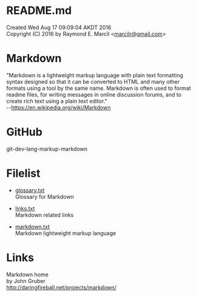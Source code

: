 # README.md  
Created Wed Aug 17 09:09:04 AKDT 2016  
Copyright (C) 2016 by Raymond E. Marcil &lt;marcilr@gmail.com&gt; 

# Markdown
"Markdown is a lightweight markup language with plain text formatting syntax
designed so that it can be converted to HTML and many other formats using a
tool by the same name.  Markdown is often used to format readme files, for
writing messages in online discussion forums, and to create rich text using a
plain text editor."  
--https://en.wikipedia.org/wiki/Markdown


# GitHub
git-dev-lang-markup-markdown


Filelist  
========  
* [glossary.txt](https://github.com/marcilr/git-dev-lang-markup-markdown/blob/master/glossary.txt)  
Glossary for Markdown  

* [links.txt](https://github.com/marcilr/git-dev-lang-markup-markdown/blob/master/links.txt)  
Markdown related links  

* [markdown.txt](https://github.com/marcilr/git-dev-lang-markup-markdown/blob/master/markdown.txt)  
Markdown lightweight markup language  

Links  
=====  
Markdown home  
by John Gruber  
http://daringfireball.net/projects/markdown/  

